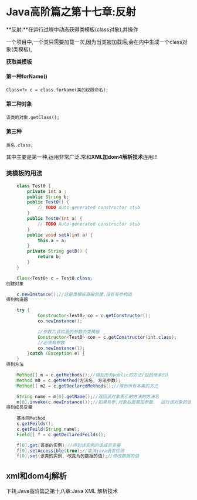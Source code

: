 # Java高阶篇之第十七章:反射 #
**反射:**在运行过程中动态获得类模板(class对象),并操作

一个项目中,一个类只需要加载一次,因为当类被加载后,会在内中生成一个class对象(类模板),

**获取类模板**
#### 第一种forName() ####
	Class<?> c = class.forName(类的权限命名);
#### 第二种对象 ###
	该类的对象.getClass();
#### 第三种 ####
	类名.class;

其中主要是第一种,运用非常广泛.常和**XML加dom4解析技术**连用!!!
### 类模板的用法 ###
```java
	class Test0 {
		private int a ;
		public String b;
		public Test0() {
			// TODO Auto-generated constructor stub
		}
		public Test0(int a) {
			// TODO Auto-generated constructor stub
		}
		public void setA(int a) {
			this.a = a;
		}
		private String getB() {
			return b;
		}
	}

	Class<Test0> c = Test0.class;
创建对象

	c.newInstance();//这是类模板直接创建,没有有参构造
得到构造器

	try {
			Constructor<Test0> co = c.getConstructor();
			co.newInstance();

			//参数为该构造的参数的类模板
			Constructor<Test0> con = c.getConstructor(int.class);
			//必须有参数
			co.newInstance(1);
		}catch (Exception e) {
	}
得到方法

	Method[] m = c.getMethods();//得到所有public的方法(包括继承的)
	Method m0 = c.getMethod(方法名, 方法参数);
	Method[] m2 = c.getDeclaredMethods();//得到所有本类的方法

	String name = m[0].getName();//返回该对象表示的方法的方法名
	m[0].invoke(c.newInstance());//如果有参,对象后面需加参数.  运行该对象的该方法.
得到成员变量
	
	基本同Method
	c.getFeilds();
	c.getFeild(String name);
	Field[] f = c.getDeclaredFeilds();

	f[0].get(该类的实例);//得到该实例的该成员变量
	f[0].setAccessible(true);//取消java语言检测
	f[0].set(该类的实例, 改变为的数据的值);//修改数据的值
```
## xml和dom4j解析 ##
下转,Java高阶篇之第十八章:Java XML 解析技术